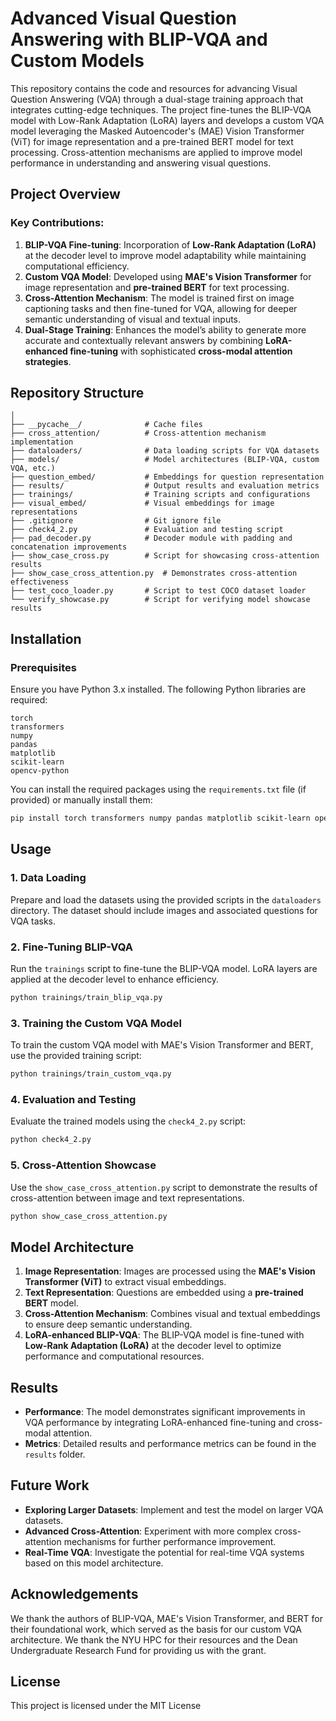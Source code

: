 # Advanced Visual Question Answering with BLIP-VQA and Custom Models

This repository contains the code and resources for advancing Visual Question Answering (VQA) through a dual-stage training approach that integrates cutting-edge techniques. The project fine-tunes the BLIP-VQA model with Low-Rank Adaptation (LoRA) layers and develops a custom VQA model leveraging the Masked Autoencoder's (MAE) Vision Transformer (ViT) for image representation and a pre-trained BERT model for text processing. Cross-attention mechanisms are applied to improve model performance in understanding and answering visual questions.

## Project Overview

### Key Contributions:
1. **BLIP-VQA Fine-tuning**: Incorporation of **Low-Rank Adaptation (LoRA)** at the decoder level to improve model adaptability while maintaining computational efficiency.
2. **Custom VQA Model**: Developed using **MAE's Vision Transformer** for image representation and **pre-trained BERT** for text processing.
3. **Cross-Attention Mechanism**: The model is trained first on image captioning tasks and then fine-tuned for VQA, allowing for deeper semantic understanding of visual and textual inputs.
4. **Dual-Stage Training**: Enhances the model’s ability to generate more accurate and contextually relevant answers by combining **LoRA-enhanced fine-tuning** with sophisticated **cross-modal attention strategies**.

## Repository Structure


```VQA-Advanced/
│
├── __pycache__/              # Cache files
├── cross_attention/          # Cross-attention mechanism implementation
├── dataloaders/              # Data loading scripts for VQA datasets
├── models/                   # Model architectures (BLIP-VQA, custom VQA, etc.)
├── question_embed/           # Embeddings for question representation
├── results/                  # Output results and evaluation metrics
├── trainings/                # Training scripts and configurations
├── visual_embed/             # Visual embeddings for image representations
├── .gitignore                # Git ignore file
├── check4_2.py               # Evaluation and testing script
├── pad_decoder.py            # Decoder module with padding and concatenation improvements
├── show_case_cross.py        # Script for showcasing cross-attention results
├── show_case_cross_attention.py  # Demonstrates cross-attention effectiveness
├── test_coco_loader.py       # Script to test COCO dataset loader
└── verify_showcase.py        # Script for verifying model showcase results
```

## Installation

### Prerequisites

Ensure you have Python 3.x installed. The following Python libraries are required:

```
torch
transformers
numpy
pandas
matplotlib
scikit-learn
opencv-python
```

You can install the required packages using the `requirements.txt` file (if provided) or manually install them:

```bash
pip install torch transformers numpy pandas matplotlib scikit-learn opencv-python
```

## Usage

### 1. Data Loading
Prepare and load the datasets using the provided scripts in the `dataloaders` directory. The dataset should include images and associated questions for VQA tasks.

### 2. Fine-Tuning BLIP-VQA
Run the `trainings` script to fine-tune the BLIP-VQA model. LoRA layers are applied at the decoder level to enhance efficiency.

```bash
python trainings/train_blip_vqa.py
```

### 3. Training the Custom VQA Model
To train the custom VQA model with MAE's Vision Transformer and BERT, use the provided training script:

```bash
python trainings/train_custom_vqa.py
```

### 4. Evaluation and Testing
Evaluate the trained models using the `check4_2.py` script:

```bash
python check4_2.py
```

### 5. Cross-Attention Showcase
Use the `show_case_cross_attention.py` script to demonstrate the results of cross-attention between image and text representations.

```bash
python show_case_cross_attention.py
```

## Model Architecture

1. **Image Representation**: Images are processed using the **MAE's Vision Transformer (ViT)** to extract visual embeddings.
2. **Text Representation**: Questions are embedded using a **pre-trained BERT** model.
3. **Cross-Attention Mechanism**: Combines visual and textual embeddings to ensure deep semantic understanding.
4. **LoRA-enhanced BLIP-VQA**: The BLIP-VQA model is fine-tuned with **Low-Rank Adaptation (LoRA)** at the decoder level to optimize performance and computational resources.

## Results

- **Performance**: The model demonstrates significant improvements in VQA performance by integrating LoRA-enhanced fine-tuning and cross-modal attention.
- **Metrics**: Detailed results and performance metrics can be found in the `results` folder.

## Future Work

- **Exploring Larger Datasets**: Implement and test the model on larger VQA datasets.
- **Advanced Cross-Attention**: Experiment with more complex cross-attention mechanisms for further performance improvement.
- **Real-Time VQA**: Investigate the potential for real-time VQA systems based on this model architecture.

## Acknowledgements

We thank the authors of BLIP-VQA, MAE's Vision Transformer, and BERT for their foundational work, which served as the basis for our custom VQA architecture. 
We thank the NYU HPC for their resources and the Dean Undergraduate Research Fund for providing us with the grant. 

## License

This project is licensed under the MIT License
